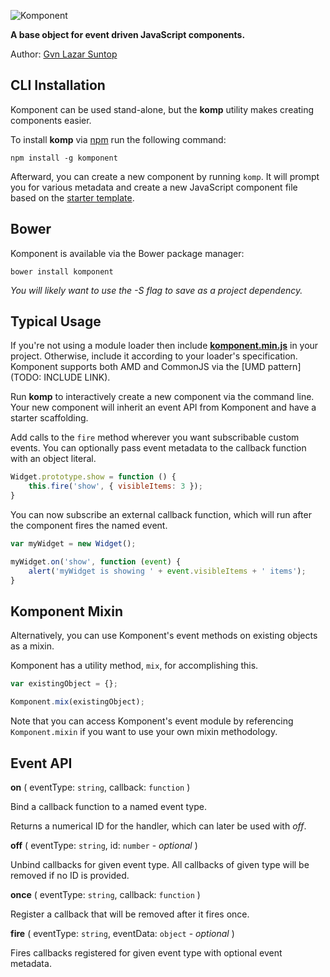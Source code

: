 ![Komponent](http://gvn.github.io/komponent/komponent-logo.png)

**A base object for event driven JavaScript components.**

Author: [Gvn Lazar Suntop](mailto:gavin@gsuntop.com)

## CLI Installation

Komponent can be used stand-alone, but the **komp** utility makes creating components easier.

To install **komp** via [npm](https://npmjs.org/) run the following command:

`npm install -g komponent`

Afterward, you can create a new component by running `komp`. It will prompt you for various metadata and create a new JavaScript component file based on the [starter template](https://github.com/gvn/komponent/blob/master/template.js).

## Bower

Komponent is available via the Bower package manager:

`bower install komponent`

*You will likely want to use the -S flag to save as a project dependency.*

## Typical Usage

If you're not using a module loader then include **[komponent.min.js](https://github.com/gvn/komponent/raw/master/komponent.min.js)** in your project. Otherwise, include it according to your loader's specification. Komponent supports both AMD and CommonJS via the [UMD pattern](TODO: INCLUDE LINK).

Run **komp** to interactively create a new component via the command line. Your new component will inherit an event API from Komponent and have a starter scaffolding.

Add calls to the `fire` method wherever you want subscribable custom events. You can optionally pass event metadata to the callback function with an object literal.

```javascript
Widget.prototype.show = function () {
    this.fire('show', { visibleItems: 3 });
}
```

You can now subscribe an external callback function, which will run after the component fires the named event.

```javascript
var myWidget = new Widget();

myWidget.on('show', function (event) {
    alert('myWidget is showing ' + event.visibleItems + ' items');
}
```

## Komponent Mixin

Alternatively, you can use Komponent's event methods on existing objects as a mixin.

Komponent has a utility method, `mix`, for accomplishing this.

```javascript
var existingObject = {};

Komponent.mix(existingObject);
```

Note that you can access Komponent's event module by referencing `Komponent.mixin` if you want to use your own mixin methodology.


## Event API

**on** ( eventType: `string`, callback: `function` )

Bind a callback function to a named event type.

Returns a numerical ID for the handler, which can later be used with *off*.

**off** ( eventType: `string`, id: `number` - *optional* )

Unbind callbacks for given event type. All callbacks of given type will be removed if no ID is provided.

**once** ( eventType: `string`, callback: `function` )

Register a callback that will be removed after it fires once.

**fire** ( eventType: `string`, eventData: `object` - *optional* )

Fires callbacks registered for given event type with optional event metadata.
